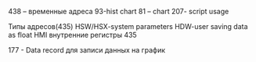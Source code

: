 438 – временные адреса
93-hist chart
81 – chart
207- script usage

Типы адресов(435)
HSW/HSX-system parameters
HDW-user saving data
as float 
HMI внутренние регистры 435

177 - Data record для записи данных на график